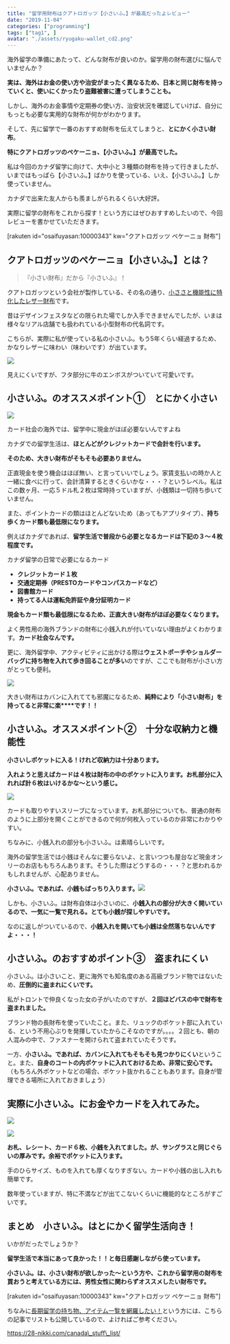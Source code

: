 ```yaml
---
title: "留学用財布はクアトロガッツ【小さいふ。】が最高だったよレビュー"
date: "2019-11-04"
categories: ["programming"]
tags: ["tag1", ]
avatar: "./assets/ryugaku-wallet_cd2.png"
---
```



海外留学の準備にあたって、どんな財布が良いのか。留学用の財布選びに悩んでいませんか？

**実は、海外はお金の使い方や治安がまったく異なるため、日本と同じ財布を持っていくと、使いにくかったり盗難被害に遭ってしまうことも。**

しかし、海外のお金事情や定期券の使い方、治安状況を確認していけば、自分にもっとも必要な実用的な財布が何かがわかります。

そして、先に留学で一番のおすすめ財布を伝えてしまうと、**とにかく小さい財布**。

**特にクアトロガッツのペケーニョ、【小さいふ。】が最高でした。**

私は今回のカナダ留学に向けて、大中小と３種類の財布を持って行きましたが、いまではもっぱら【小さいふ。】ばかりを使っている、いえ、【小さいふ。】しか使っていません。

カナダで出来た友人からも羨ましがられるくらい大好評。

実際に留学の財布をこれから探す！という方にはぜひおすすめしたいので、今回レビューを書かせていただきます。

\[rakuten id="osaifuyasan:10000343" kw="クアトロガッツ ペケーニョ 財布"\]

## クアトロガッツのペケーニョ【小さいふ。】とは？

> 『小さい財布』だから『小さいふ』！

クアトロガッツという会社が製作している、その名の通り、[小ささと機能性に特化したレザー財布](http://quatrogats.com/)です。

昔はデザインフェスタなどの限られた場でしか入手できませんでしたが、いまは様々なリアル店舗でも扱われている小型財布の代名詞です。

こちらが、実際に私が使っている私の小さいふ。もう5年くらい経過するため、かなりレザーに味わい（味わいです）が出ています。

![](assets/IMG_20190910_211340.jpg)

見えにくいですが、フタ部分に牛のエンボスがついていて可愛いです。

## 小さいふ。のオススメポイント①　とにかく小さい

![](assets/02.png)

カード社会の海外では、留学中に現金がほぼ必要ないんですよね

カナダでの留学生活は、**ほとんどがクレジットカードで会計を行います。**

**そのため、大きい財布がそもそも必要ありません。**

正直現金を使う機会はほぼ無い、と言っていいでしょう。家賃支払いの時か人と一緒に食べに行って、会計清算するときくらいかな・・・？というレベル。私はこの数ヶ月、一応５ドル札２枚は常時持っていますが、小銭類は一切持ち歩いていません。

また、ポイントカードの類はほとんどないため（あってもアプリタイプ）、**持ち歩くカード類も最低限になります。**

例えばカナダであれば、**留学生活で普段から必要となるカードは下記の３〜４枚程度です。**

カナダ留学の日常で必要になるカード

- **クレジットカード１枚**
- **交通定期券（PRESTOカードやコンパスカードなど）**
- **図書館カード**
- **持ってる人は運転免許証や身分証明カード**

**現金もカード類も最低限になるため、正直大きい財布がほぼ必要なくなります。**

よく男性用の海外ブランドの財布に小銭入れが付いていない理由がよくわかります。**カード社会なんです。**

更に、海外留学中、アクティビティに出かける際は**ウェストポーチやショルダーバッグに持ち物を入れて歩き回ることが多い**のですが、ここでも財布が小さい方がとっても便利。

![](assets/03.png)

大きい財布はカバンに入れてても邪魔になるため、**純粋により「小さい財布」を持ってると非常に楽****です！！**

## 小さいふ。オススメポイント②　十分な収納力と機能性

**小さいしポケットに入る！けれど収納力は十分あります。**

**入れようと思えばカードは４枚は財布の中のポケットに入ります。お札部分に入れれば計６枚はいけるかな〜という感じ。**

![](assets/IMG_20190910_211218.jpg)

カードも取りやすいスリーブになっています。お札部分についても、普通の財布のように上部分を開くことができるので何が何枚入っているのか非常にわかりやすい。

ちなみに、小銭入れの部分も小さいふ。は素晴らしいです。

海外の留学生活では小銭はそんなに要らないよ、と言いつつも屋台など現金オンリーのお店ももちろんあります。そうした際はどうするの・・・？と思われるかもしれませんが、心配ありません。

**小さいふ。であれば、小銭もばっちり入ります。**![](assets/IMG_20190910_211243.jpg)

しかも、小さいふ。は財布自体は小さいのに、**小銭入れの部分が大きく開いているので、一気に一覧で見れる。とても小銭が探しやすいです。**

なのに返しがついているので、**小銭入れを開いても小銭は全然落ちないんですよ・・・！**

## 小さいふ。のおすすめポイント③　盗まれにくい

小さいふ。は小さいこと、更に海外でも知名度のある高級ブランド物ではないため、**圧倒的に盗まれにくいです。**

私がトロントで仲良くなった女の子がいたのですが、**２回ほどバスの中で財布を盗まれました。**

ブランド物の長財布を使っていたこと。また、リュックのポケット部に入れている、という不用心ぶりを発揮していたからこそなのですが。。。。２回とも、朝の人混みの中で、ファスナーを開けられて盗まれていたそうです。

一方、**小さいふ。であれば、カバンに入れてもそもそも見つかりにくい**ということ。また、**自身のコートの内ポケットに入れておけるため、非常に安心です。**（もちろん外ポケットなどの場合、ポケット抜かれることもあります。自身が管理できる場所に入れておきましょう）

## 実際に小さいふ。にお金やカードを入れてみた。

![](assets/IMG_20190910_211322.jpg)

![](assets/02.png)

**お札、レシート、カード６枚、小銭を入れてました。が、サングラスと同じぐらいの厚みです。余裕でポケットに入ります。**

手のひらサイズ、ものを入れても厚くなりすぎない。カードや小銭の出し入れも簡単です。

数年使っていますが、特に不満などが出てこないくらいに機能的なところがすごいです。

## まとめ　小さいふ。はとにかく留学生活向き！

いかがだったでしょうか？

**留学生活で本当にあって良かった！！と毎日感謝しながら使っています。**

**小さいふ。は、小さい財布が欲しかった〜という方や、これから留学用の財布を買おうと考えている方には、男性女性に関わらずオススメしたい財布です。**

\[rakuten id="osaifuyasan:10000343" kw="クアトロガッツ ペケーニョ 財布"\]

ちなみに[長期留学の持ち物、アイテム一覧を網羅したい！](https://28-nikki.com/canada_stuff_list/)という方には、こちらの記事でリストも公開しているので、よければご参考ください。

https://28-nikki.com/canada\_stuff\_list/
